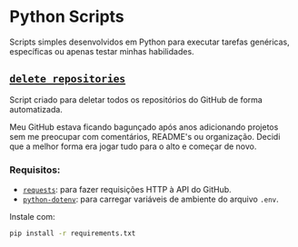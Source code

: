 # Python Scripts

Scripts simples desenvolvidos em Python para executar tarefas genéricas, específicas ou apenas testar minhas habilidades.

## [`delete_repositories`](delete_repositories/delete_repositories.py)

Script criado para deletar todos os repositórios do GitHub de forma automatizada.

Meu GitHub estava ficando bagunçado após anos adicionando projetos sem me preocupar com comentários, README's ou organização. Decidi que a melhor forma era jogar tudo para o alto e começar de novo.

### Requisitos:

- [`requests`](https://pypi.org/project/requests/): para fazer requisições HTTP à API do GitHub.
- [`python-dotenv`](https://pypi.org/project/python-dotenv/): para carregar variáveis de ambiente do arquivo `.env`.

Instale com:

```bash
pip install -r requirements.txt
```
